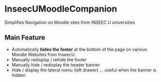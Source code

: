 # InseecUMoodleCompanion
Simplifies Navigation on Moodle sites from INSEEC U universities

## Main Feature
* Automatically **hides the footer** at the bottom of the page on various Moodle Websites from InseecU.
* Manually redisplay / rehide the footer
* Manually hide / redisplay the header banner
* Hide / display the lateral menu (left drawer) ... useful when the banner is hidden

